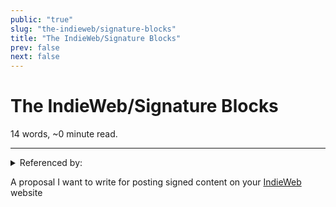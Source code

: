 ```yaml
---
public: "true"
slug: "the-indieweb/signature-blocks"
title: "The IndieWeb/Signature Blocks"
prev: false
next: false
---
```

<script setup>
import { data } from '../../../git.data.ts';
import { useData } from 'vitepress';
const pageData = useData();
</script>
<h1 class="p-name">The IndieWeb/Signature Blocks</h1>
<p>14 words, ~0 minute read. <span v-html="data[`site/${pageData.page.value.relativePath}`]" /></p>
<hr/>

<details><summary>Referenced by:</summary><a href="/garden/incremental-social/index.md">Incremental Social</a><a href="/garden/kronos/index.md">Kronos</a><a href="/now/index">/now</a><a href="/garden/orchard/index.md">Orchard</a><a href="/garden/social-constructs/index.md">Social Constructs</a><a href="/garden/social-media/index.md">Social Media</a></details>

A proposal I want to write for posting signed content on your [IndieWeb](/garden/the-small-web/index.md) website

